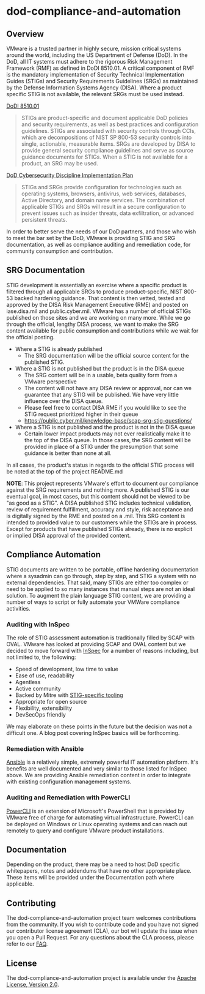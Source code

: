 

# dod-compliance-and-automation

## Overview

VMware is a trusted partner in highly secure, mission critical systems around the world, including the US Department of Defense (DoD). In the DoD, all IT systems must adhere to the rigorous Risk Management Framework (RMF) as defined in DoDI 8510.01. A critical component of RMF is the mandatory implementation of Security Technical Implementation Guides (STIGs) and Security Requirements Guidelines (SRGs) as maintained by the Defense Information Systems Agency (DISA). Where a product specific STIG is not available, the relevant SRGs must be used instead.

[DoDI 8510.01](http://acqnotes.com/wp-content/uploads/2014/09/DoD-Instruction-8510.01-Risk-Management-Framework-RMF-for-DoD-Information-Technology-IT-24-May-2016.pdf)

>STIGs are product-specific and document applicable DoD policies and security
requirements, as well as best practices and configuration guidelines. STIGs are associated with
security controls through CCIs, which are decompositions of NIST SP 800-53 security controls
into single, actionable, measurable items. SRGs are developed by DISA to provide general
security compliance guidelines and serve as source guidance documents for STIGs. When a
STIG is not available for a product, an SRG may be used.

[DoD Cybersecurity Discipline
Implementation Plan](https://dodcio.defense.gov/Portals/0/Documents/Cyber/CyberDis-ImpPlan.pdf)

>STIGs and SRGs provide
configuration for technologies such as operating systems, browsers, antivirus, web services,
databases, Active Directory, and domain name services. The combination of applicable STIGs
and SRGs will result in a secure configuration to prevent issues such as insider threats, data
exfiltration, or advanced persistent threats.


In order to better serve the needs of our DoD partners, and those who wish to meet the bar set by the DoD, VMware is providing STIG and SRG documentation, as well as compliance auditing and remediation code, for community consumption and contribution.

## SRG Documentation

STIG development is essentially an exercise where a specific product is filtered through all applicable SRGs to produce product-specific, NIST 800-53 backed hardening guidance. That content is then vetted, tested and approved by the DISA Risk Management Executive (RME) and posted on iase.disa.mil and public.cyber.mil. VMware has a number of official STIGs published on those sites and we are working on many more. While we go through the official, lengthy DISA process, we want to make the SRG content available for public consumption and contributions while we wait for the official posting.

* Where a STIG is already published
  * The SRG documentation will be the official source content for the published STIG.
* Where a STIG is not published but the product is in the DISA queue
  * The SRG content will be in a usable, beta quality form from a VMware perspective
  * The content will not have any DISA review or approval, nor can we guarantee that any STIG will be published. We have very little influence over the DISA queue.
  * Please feel free to contact DISA RME if you would like to see the STIG request prioritized higher in their queue
  * https://public.cyber.mil/knowledge-base/scap-srg-stig-questions/
* Where a STIG is not published and the product is not in the DISA queue
  * Certain lower impact products may not ever realistically make it to the top of the DISA queue. In those cases, the SRG content will be provided in place of a STIG under the presumption that some guidance is better than none at all.

In all cases, the product's status in regards to the official STIG process will be noted at the top of the project README.md

__NOTE__: This project represents VMware's effort to document our compliance against the SRG requirements and nothing more. A published STIG is our eventual goal, in most cases, but this content should not be viewed to be "as good as a STIG". A DISA published STIG includes technical validation, review of requirement fulfillment, accuracy and style, risk acceptance and is digitally signed by the RME and posted on a .mil. This SRG content is intended to provided value to our customers while the STIGs are in process. Except for products that have published STIGs already, there is no explicit or implied DISA approval of the provided content.

## Compliance Automation

STIG documents are written to be portable, offline hardening documentation where a sysadmin can go through, step by step, and STIG a system with no external dependencies. That said, many STIGs are either too complex or need to be applied to so many instances that manual steps are not an ideal solution. To augment the plain language STIG content, we are providing a number of ways to script or fully automate your VMWare compliance activities.

### Auditing with InSpec

The role of STIG assessment automation is traditionally filled by SCAP with OVAL. VMware has looked at providing SCAP and OVAL content but we decided to move forward with [InSpec](https://www.inspec.io/) for a number of reasons including, but not limited to, the following:

* Speed of development, low time to value
* Ease of use, readability
* Agentless
* Active community
* Backed by Mitre with [STIG-specific tooling](https://github.com/mitre/inspec_tools)
* Appropriate for open source
* Flexibility, extensibility
* DevSecOps friendly

We may elaborate on these points in the future but the decision was not a difficult one. A blog post covering InSpec basics will be forthcoming.

### Remediation with Ansible

[Ansible](https://www.ansible.com/overview/how-ansible-works) is a relatively simple, extremely powerful IT automation platform. It's benefits are well documented and very similar to those listed for InSpec above. We are providing Ansible remediation content in order to integrate with existing configuration management systems.

### Auditing and Remediation with PowerCLI

[PowerCLI](https://code.vmware.com/web/dp/tool/vmware-powercli/) is an extension of Microsoft's PowerShell that is provided by VMware free of charge for automating virtual infrastructure. PowerCLI can be deployed on Windows or Linux operating systems and can reach out remotely to query and configure VMware product installations.

## Documentation

Depending on the product, there may be a need to host DoD specific whitepapers, notes and addendums that have no other appropriate place. These items will be provided under the Documentation path where applicable.

## Contributing

The dod-compliance-and-automation project team welcomes contributions from the community. If you wish to contribute code and you have not signed our contributor license agreement (CLA), our bot will update the issue when you open a Pull Request. For any questions about the CLA process, please refer to our [FAQ](https://cla.vmware.com/faq).

## License

The dod-compliance-and-automation project is available under the [Apache License, Version 2.0](LICENSE).
